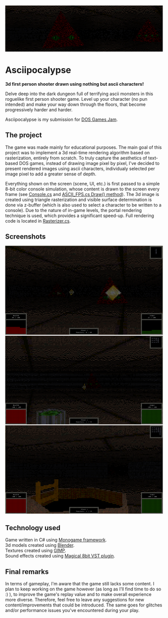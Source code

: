 ![Banner](/Screenshots/banner.png)

# Asciipocalypse

**3d first person shooter drawn using nothing but ascii characters!**

Delve deep into the dark dungeon full of terrifying ascii monsters in this roguelike first person shooter game. Level up your character (no pun intended) and make your way down through the floors, that become progressively harder and harder.

Asciipocalypse is my submission for [DOS Games Jam](https://itch.io/jam/dos-games-jam).


The project
-----------
The game was made mainly for educational purposes. The main goal of this project was to implement a 3d real-time rendering algorithm based on rasterization, entirely from scratch. To truly capture the aesthetics of text-based DOS games, instead of drawing image pixel by pixel, I've decided to present rendered images using ascii characters, individualy selected per image pixel to add a greater sense of depth.

Everything shown on the screen (scene, UI, etc.) is first passed to a simple 8-bit color console simulation, whose content is drawn to the screen every frame (see [Console.cs](/ASCII_FPS/Console.cs) and [ASCII_FPS.cs Draw() method](/ASCII_FPS/ASCII_FPS.cs#L390)). The 3d image is created using triangle rasterization and visible surface determination is done via z-buffer (which is also used to select a character to be written to a console). Due to the nature of in-game levels, the portal rendering technique is used, which provides a significant speed-up. Full rendering code is located in [Rasterizer.cs](/ASCII_FPS/Geometry/Rasterizer.cs).


Screenshots
-----------
![Pew pew pew](/Screenshots/game1.png)
![Pew](/Screenshots/game2.png)
![Next level](/Screenshots/game3.png)


Technology used
---------------
Game written in C# using [Monogame framework](https://www.monogame.net/).\
3d models created using [Blender](https://www.blender.org/).\
Textures created using [GIMP](https://www.gimp.org/).\
Sound effects created using [Magical 8bit VST plugin](http://www.ymck.net/en/download/magical8bitplug/).


Final remarks
-------------
In terms of gameplay, I'm aware that the game still lacks some content. I plan to keep working on the game however (as long as I'll find time to do so :) ), to improve the game's replay value and to make overall experience more diverse. Therefore, feel free to leave any suggestions for new content/improvements that could be introduced. The same goes for glitches and/or performance issues you've encountered during your play.
